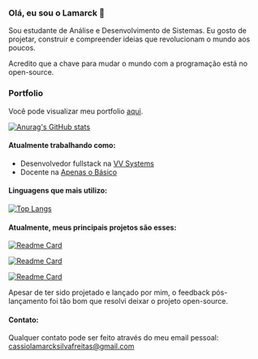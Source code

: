 ### Olá, eu sou o Lamarck 👋

Sou estudante de Análise e Desenvolvimento de Sistemas. 
Eu gosto de projetar, construir e compreender ideias que revolucionam o mundo aos poucos.  


Acredito que a chave para mudar o mundo com a programação está no open-source.  

### Portfolio
Você pode visualizar meu portfolio [aqui](https://lamarcke.github.io).

[![Anurag's GitHub stats](https://github-readme-stats.vercel.app/api?username=Lamarcke&show_icons=true&locale=pt-br)](https://github.com/anuraghazra/github-readme-stats)

#### Atualmente trabalhando como:
- Desenvolvedor fullstack na [VV Systems](https://www.linkedin.com/company/vv-systems/)
- Docente na [Apenas o Básico](https://www.linkedin.com/company/apenas-o-b%C3%A1sico/)

#### Linguagens que mais utilizo:
[![Top Langs](https://github-readme-stats.vercel.app/api/top-langs/?username=Lamarcke&locale=pt-br)](https://github.com/anuraghazra/github-readme-stats)

#### Atualmente, meus principais projetos são esses:  
[![Readme Card](https://github-readme-stats.vercel.app/api/pin/?username=bibliomar&repo=bibliomar-react&locale=pt-br)](https://github.com/bibliomar/bibliomar-client)  

[![Readme Card](https://github-readme-stats.vercel.app/api/pin/?username=bibliomar&repo=bibliomar-scrapper&locale=pt-br)](https://github.com/bibliomar/bibliomar-server)  

[![Readme Card](https://github-readme-stats.vercel.app/api/pin/?username=bibliomar&repo=bibliomar-server&locale=pt-br)](https://github.com/bibliomar/bibliomar-scrapper)  

Apesar de ter sido projetado e lançado por mim, o feedback pós-lançamento foi tão bom que resolvi deixar o projeto open-source.  

#### Contato:
Qualquer contato pode ser feito através do meu email pessoal: cassiolamarcksilvafreitas@gmail.com  
